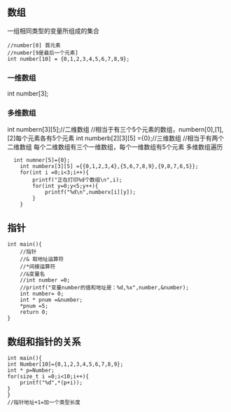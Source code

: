 ## 数组
一组相同类型的变量所组成的集合
```
//number[0] 首元素
//number[9是最后一个元素]
int number[10] = {0,1,2,3,4,5,6,7,8,9};
```
### 一维数组
int number[3];

### 多维数组
int numbern[3][5];//二维数组
//相当于有三个5个元素的数组，numbern[0],[1],[2]每个元素各有5个元素
int numberb[2][3][5] ={0};//三维数组
//相当于有两个二维数组 每个二维数组有三个一维数组，每个一维数组有5个元素
多维数组遍历
```
  int numner[5]={0};
    int numberx[3][5] ={{0,1,2,3,4},{5,6,7,8,9},{9,8,7,6,5}};
    for(int i =0;i<3;i++){
        printf("正在打印%d个数组\n",i);
        for(int y=0;y<5;y++){
            printf("%d\n",numberx[i][y]);
        }
    }
```

## 指针
```
int main(){
    //指针
    //& 取地址运算符
    //*间接运算符
    //&变量名
    //int number =0;
    //printf("变量number的值和地址是：%d,%x",number,&number);
    int number= 0;
    int * pnum =&number;
    *pnum =5;
    return 0;
}
```

## 数组和指针的关系
```
int main(){
int Number[10]={0,1,2,3,4,5,6,7,8,9};
int * p=Number;
for(size_t i =0;i<10;i++){
    printf("%d",*(p+i));
}
}
//指针地址+1=加一个类型长度

```